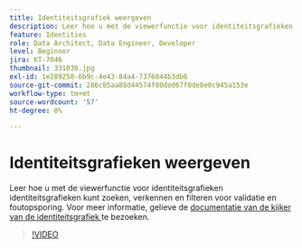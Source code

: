 ```yaml
---
title: Identiteitsgrafiek weergeven
description: Leer hoe u met de viewerfunctie voor identiteitsgrafieken identiteitsgrafieken kunt zoeken, verkennen en filteren voor validatie en foutopsporing.
feature: Identities
role: Data Architect, Data Engineer, Developer
level: Beginner
jira: KT-7046
thumbnail: 331030.jpg
exl-id: 1e289250-6b9c-4e43-84a4-7376044b3db6
source-git-commit: 286c85aa88d44574f00ded67f0de8e0c945a153e
workflow-type: tm+mt
source-wordcount: '57'
ht-degree: 0%

---
```


# Identiteitsgrafieken weergeven

Leer hoe u met de viewerfunctie voor identiteitsgrafieken identiteitsgrafieken kunt zoeken, verkennen en filteren voor validatie en foutopsporing. Voor meer informatie, gelieve de [ documentatie van de kijker van de identiteitsgrafiek ](https://experienceleague.adobe.com/docs/experience-platform/identity/ui/identity-graph-viewer.html?lang=nl-NL) te bezoeken.

>[!VIDEO](https://video.tv.adobe.com/v/331030?learn=on&enablevpops)


